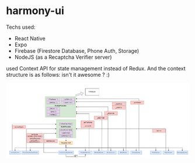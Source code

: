 # harmony-ui

Techs used:
- React Native
- Expo
- Firebase (Firestore Database, Phone Auth, Storage)
- NodeJS (as a Recaptcha Verifier server)

used Context API for state management instead of Redux. And the context structure is as follows: isn't it awesome ? :)

![alt text](https://github.com/misiyok/harmony-ui/blob/master/harmony_context_structure.PNG?raw=true)
